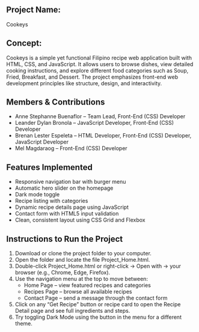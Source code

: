 ## Project Name:
Cookeys

## Concept:
Cookeys is a simple yet functional Filipino recipe web application built with HTML, CSS, and JavaScript. 
It allows users to browse dishes, view detailed cooking instructions, and explore different food categories such as Soup, Fried, Breakfast, and Dessert. 
The project emphasizes front-end web development principles like structure, design, and interactivity.

## Members & Contributions
- Anne Stephanne Buenaflor – Team Lead, Front-End (CSS) Developer
- Leander Dylan Bronola – JavaScript Developer, Front-End (CSS) Developer
- Brenan Lester Espeleta – HTML Developer, Front-End (CSS) Developer, JavaScript Developer
- Mel Magdaraog – Front-End (CSS) Developer

## Features Implemented
- Responsive navigation bar with burger menu
- Automatic hero slider on the homepage
- Dark mode toggle
- Recipe listing with categories
- Dynamic recipe details page using JavaScript
- Contact form with HTML5 input validation
- Clean, consistent layout using CSS Grid and Flexbox

## Instructions to Run the Project
1. Download or clone the project folder to your computer.
2. Open the folder and locate the file Project_Home.html.
3. Double-click Project_Home.html or right-click → Open with → your browser (e.g., Chrome, Edge, Firefox).
4. Use the navigation menu at the top to move between:
	- Home Page – view featured recipes and categories
	- Recipes Page – browse all available recipes
	- Contact Page – send a message through the contact form
8. Click on any “Get Recipe” button or recipe card to open the Recipe Detail page and see full ingredients and steps.
9. Try toggling Dark Mode using the button in the menu for a different theme.


